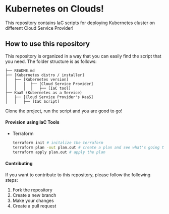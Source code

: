 # Kubernetes on Clouds!
This repository contains IaC scripts for deploying Kubernetes cluster on different Cloud Service Provider!

## How to use this repository
This repository is organized in a way that you can easily find the script that you need. The folder structure is as follows:

```
├── README.md
├── [Kubernetes distro / installer]
│   ├── [Kubernetes version]
│   │   │  ├── [Cloud Service Provider]
│   │   │  │   ├── [IaC tool]
├── KaaS (Kubernetes as a Service)
│   ├── [Cloud Service Provider's KaaS]
│   │   ├── [IaC Script]

```
Clone the project, run the script and you are good to go!

#### Provision using IaC Tools
- Terraform
  ```sh
  terraform init # initalize the terraform
  terraform plan -out plan.out # create a plan and see what's going to happen and save it to a file
  terraform apply plan.out # apply the plan
  ```


#### Contributing
If you want to contribute to this repository, please follow the following steps:
1. Fork the repository
2. Create a new branch
3. Make your changes
4. Create a pull request
